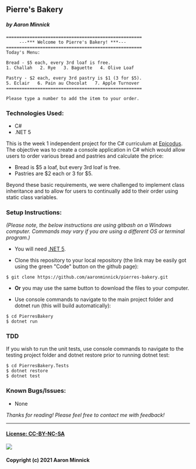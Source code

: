 ## Pierre's Bakery
#### _by Aaron Minnick_

```
====================================================
     ---*** Welcome to Pierre's Bakery! ***---
====================================================
Today's Menu:

Bread - $5 each, every 3rd loaf is free.
1. Challah   2. Rye   3. Baguette   4. Olive Loaf

Pastry - $2 each, every 3rd pastry is $1 (3 for $5).
5. Eclair   6. Pain au Chocolat   7. Apple Turnover
====================================================

Please type a number to add the item to your order.
```

### Technologies Used:
* C#
* .NET 5

This is the week 1 independent project for the C# curriculum at [Epicodus](https://www.epicodus.com). The objective was to create a console application in C# which would allow users to order various bread and pastries and calculate the price:
* Bread is $5 a loaf, but every 3rd loaf is free.
* Pastries are $2 each or 3 for $5.

Beyond these basic requirements, we were challenged to implement class inheritance and to allow for users to continually add to their order using static class variables.

### Setup Instructions:
_(Please note, the below instructions are using gitbash on a Windows computer. Commands may vary if you are using a different OS or terminal program.)_
* You will need [.NET 5](https://dotnet.microsoft.com/en-us/download/dotnet/5.0).

* Clone this repository to your local repository (the link may be easily got using the green "Code" button on the github page):
```
$ git clone https://github.com/aaronminnick/pierres-bakery.git
```
* **Or** you may use the same button to download the files to your computer.

* Use console commands to navigate to the main project folder and dotnet run (this will build automatically):
```
$ cd PierresBakery
$ dotnet run
```
### TDD
If you wish to run the unit tests, use console commands to navigate to the testing project folder and dotnet restore prior to running dotnet test:
```
$ cd PierresBakery.Tests
$ dotnet restore
$ dotnet test
```

### Known Bugs/Issues:
* None

_Thanks for reading! Please feel free to contact me with feedback!_
***
#### [License: CC-BY-NC-SA](https://creativecommons.org/licenses/by-nc-sa/4.0/legalcode)
![](https://licensebuttons.net/l/by-nc-sa/3.0/88x31.png)
#### Copyright (c) 2021 Aaron Minnick

